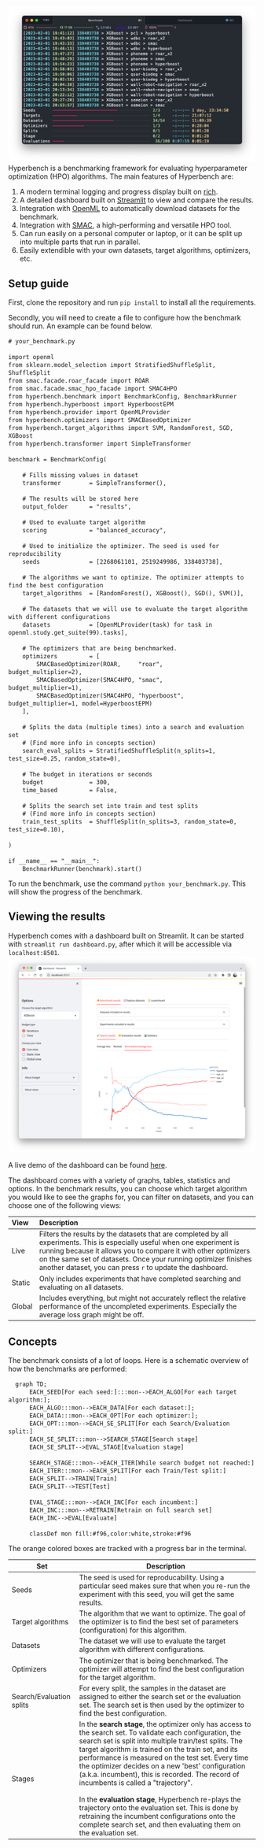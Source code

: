 ![img_2.png](img_2.png)
Hyperbench is a benchmarking framework for evaluating hyperparameter optimization (HPO) algorithms. 
The main features of Hyperbench are:
1. A modern terminal logging and progress display built on [rich](https://github.com/Textualize/rich).
2. A detailed dashboard built on [Streamlit](https://streamlit.io/) to view and compare the results.
3. Integration with [OpenML](https://www.openml.org/) to automatically download datasets for the benchmark.
4. Integration with [SMAC](https://github.com/automl/SMAC3), a high-performing and versatile HPO tool.
5. Can run easily on a personal computer or laptop, or it can be split up into multiple parts that run in parallel.
6. Easily extendible with your own datasets, target algorithms, optimizers, etc.

## Setup guide

First, clone the repository and run `pip install` to install all the requirements.

Secondly, you will need to create a file to configure how the benchmark should run. An example can be found below.

```python3
# your_benchmark.py

import openml
from sklearn.model_selection import StratifiedShuffleSplit, ShuffleSplit
from smac.facade.roar_facade import ROAR
from smac.facade.smac_hpo_facade import SMAC4HPO
from hyperbench.benchmark import BenchmarkConfig, BenchmarkRunner
from hyperbench.hyperboost import HyperboostEPM
from hyperbench.provider import OpenMLProvider
from hyperbench.optimizers import SMACBasedOptimizer
from hyperbench.target_algorithms import SVM, RandomForest, SGD, XGBoost
from hyperbench.transformer import SimpleTransformer

benchmark = BenchmarkConfig(
    
    # Fills missing values in dataset
    transformer        = SimpleTransformer(), 
    
    # The results will be stored here
    output_folder      = "results",           
    
    # Used to evaluate target algorithm
    scoring            = "balanced_accuracy", 

    # Used to initialize the optimizer. The seed is used for reproducibility
    seeds              = [2268061101, 2519249986, 338403738],
    
    # The algorithms we want to optimize. The optimizer attempts to find the best configuration
    target_algorithms  = [RandomForest(), XGBoost(), SGD(), SVM()],
    
    # The datasets that we will use to evaluate the target algorithm with different configurations
    datasets           = [OpenMLProvider(task) for task in openml.study.get_suite(99).tasks],
    
    # The optimizers that are being benchmarked.
    optimizers         = [
        SMACBasedOptimizer(ROAR,     "roar",       budget_multiplier=2),
        SMACBasedOptimizer(SMAC4HPO, "smac",       budget_multiplier=1),
        SMACBasedOptimizer(SMAC4HPO, "hyperboost", budget_multiplier=1, model=HyperboostEPM)
    ],
    
    # Splits the data (multiple times) into a search and evaluation set
    # (Find more info in concepts section)
    search_eval_splits = StratifiedShuffleSplit(n_splits=1, test_size=0.25, random_state=0),
    
    # The budget in iterations or seconds
    budget             = 300,  
    time_based         = False,
    
    # Splits the search set into train and test splits 
    # (Find more info in concepts section)
    train_test_splits  = ShuffleSplit(n_splits=3, random_state=0, test_size=0.10),
    
)

if __name__ == "__main__":
    BenchmarkRunner(benchmark).start()
```

To run the benchmark, use the command `python your_benchmark.py`.  This will show the progress of the benchmark.

## Viewing the results
Hyperbench comes with a dashboard built on Streamlit.
It can be started with `streamlit run dashboard.py`, after which it will be accessible via `localhost:8501`.
![img_1.png](img_1.png)

A live demo of the dashboard can be found [here](https://yatoom-hyperbench-dashboard-9uw27z.streamlit.app/).

The dashboard comes with a variety of graphs, tables, statistics and options. In the benchmark results, you can choose 
which target algorithm you would like to see the graphs for, you can filter on datasets, and you can choose one of the following views:

| View   | Description                                                                                                                                                                                                                                                                                                                 |
|:-------|:----------------------------------------------------------------------------------------------------------------------------------------------------------------------------------------------------------------------------------------------------------------------------------------------------------------------------|
| Live   | Filters the results by the datasets that are completed by all experiments. This is especially useful when one experiment is running because it allows you to compare it with other optimizers on the same set of datasets. Once your running optimizer finishes another dataset, you can press `r` to update the dashboard. |
| Static | Only includes experiments that have completed searching and evaluating on all datasets.                                                                                                                                                                                                                                     |
| Global | Includes everything, but might not accurately reflect the relative performance of the uncompleted experiments. Especially the average loss graph might be off.                                                                                                                                                              |

## Concepts
The benchmark consists of a lot of loops. Here is a schematic overview of how the benchmarks are performed:

```mermaid
  graph TD;
      EACH_SEED[For each seed:]:::mon-->EACH_ALGO[For each target algorithm:];
      EACH_ALGO:::mon-->EACH_DATA[For each dataset:];
      EACH_DATA:::mon-->EACH_OPT[For each optimizer:];
      EACH_OPT:::mon-->EACH_SE_SPLIT[For each Search/Evaluation split:]
      EACH_SE_SPLIT:::mon-->SEARCH_STAGE[Search stage]
      EACH_SE_SPLIT-->EVAL_STAGE[Evaluation stage]
      
      SEARCH_STAGE:::mon-->EACH_ITER[While search budget not reached:]
      EACH_ITER:::mon-->EACH_SPLIT[For each Train/Test split:]
      EACH_SPLIT-->TRAIN[Train]
      EACH_SPLIT-->TEST[Test]
      
      EVAL_STAGE:::mon-->EACH_INC[For each incumbent:]
      EACH_INC:::mon-->RETRAIN[Retrain on full search set]
      EACH_INC-->EVAL[Evaluate]
      
      classDef mon fill:#f96,color:white,stroke:#f96
```
The orange colored boxes are tracked with a progress bar in the terminal.

| Set                      | Description                                                                                                                                                                                                                                                                                                                                                                                                                                                                                                                                                                                                                                                            |
|--------------------------|------------------------------------------------------------------------------------------------------------------------------------------------------------------------------------------------------------------------------------------------------------------------------------------------------------------------------------------------------------------------------------------------------------------------------------------------------------------------------------------------------------------------------------------------------------------------------------------------------------------------------------------------------------------------|
| Seeds                    | The seed is used for reproducability. Using a particular seed makes sure that when you re-run the experiment with this seed, you will get the same results.                                                                                                                                                                                                                                                                                                                                                                                                                                                                                                            |
| Target algorithms        | The algorithm that we want to optimize. The goal of the optimizer is to find the best set of parameters (configuration) for this algorithm.                                                                                                                                                                                                                                                                                                                                                                                                                                                                                                                            |
| Datasets                 | The dataset we will use to evaluate the target algorithm with different configurations.                                                                                                                                                                                                                                                                                                                                                                                                                                                                                                                                                                                |
| Optimizers               | The optimizer that is being benchmarked. The optimizer will attempt to find the best configuration for the target algorithm.                                                                                                                                                                                                                                                                                                                                                                                                                                                                                                                                           |
| Search/Evaluation splits | For every split, the samples in the dataset are assigned to either the search set or the evaluation set. The search set is then used by the optimizer to find the best configuration.                                                                                                                                                                                                                                                                                                                                                                                                                                                                                  |
| Stages                   | In the __search stage__, the optimizer only has access to the search set. To validate each configuration, the search set is split into multiple train/test splits. The target algorithm is trained on the train set, and its performance is measured on the test set. Every time the optimizer decides on a new 'best' configuration (a.k.a. incumbent), this is recorded. The record of incumbents is called a "trajectory". <br/><br/>In the __evaluation stage__, Hyperbench re-plays the trajectory onto the evaluation set. This is done by retraining the incumbent configurations onto the complete search set, and then evaluating them on the evaluation set. |



